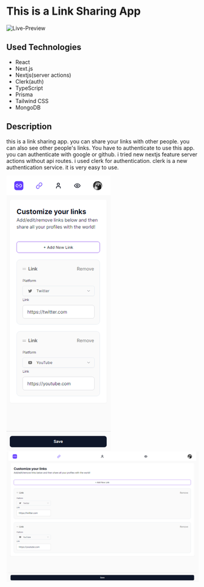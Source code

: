 # This is a Link Sharing App

![Live-Preview](https://link-sharing-app-nine.vercel.app/)

## Used Technologies

- React
- Next.js
- Nextjs(server actions)
- Clerk(auth)
- TypeScript
- Prisma
- Tailwind CSS
- MongoDB

## Description

this is a link sharing app. you can share your links with other people. you can also see other people's links.
You have to authenticate to use this app. you can authenticate with google or github.
i tried new nextjs feature server actions without api routes.
i used clerk for authentication. clerk is a new authentication service. it is very easy to use.

<!--  Picutre Preview -->

![Preview](./public/preview-1.png)
![Preview](./public/preview-2.png)
